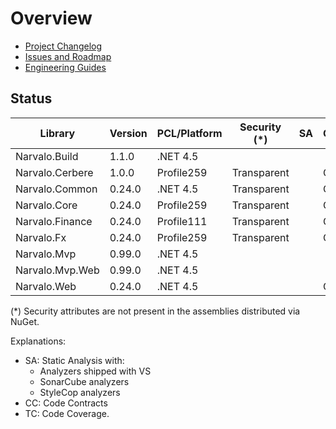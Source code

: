 Overview
========

- [Project Changelog](Changelog.md)
- [Issues and Roadmap](Issues.md)
- [Engineering Guides](engineering/index.md)

Status
------

Library                   | Version     | PCL/Platform     | Security (*) | SA | CC | TC
--------------------------|-------------|------------------|--------------|----|----|-----
Narvalo.Build             | 1.1.0       | .NET 4.5         |              |    |    |
Narvalo.Cerbere           | 1.0.0       | Profile259       | Transparent  |    | OK | 100%
Narvalo.Common            | 0.24.0      | .NET 4.5         | Transparent  |    | OK |
Narvalo.Core              | 0.24.0      | Profile259       | Transparent  |    | OK |
Narvalo.Finance           | 0.24.0      | Profile111       | Transparent  |    | OK |
Narvalo.Fx                | 0.24.0      | Profile259       | Transparent  |    | OK |
Narvalo.Mvp               | 0.99.0      | .NET 4.5         |              |    |    |
Narvalo.Mvp.Web           | 0.99.0      | .NET 4.5         |              |    |    |
Narvalo.Web               | 0.24.0      | .NET 4.5         |              |    | OK |

(*) Security attributes are not present in the assemblies distributed via NuGet.

Explanations:
- SA: Static Analysis with:
  * Analyzers shipped with VS
  * SonarCube analyzers
  * StyleCop analyzers
- CC: Code Contracts
- TC: Code Coverage.
